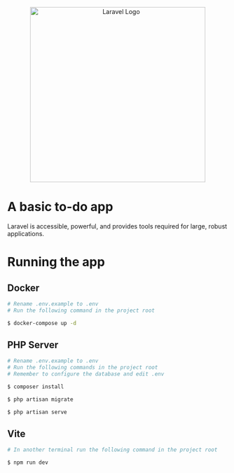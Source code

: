 <p align="center"><a href="https://laravel.com" target="_blank"><img src="https://raw.githubusercontent.com/laravel/art/master/logo-lockup/5%20SVG/2%20CMYK/1%20Full%20Color/laravel-logolockup-cmyk-red.svg" width="400" alt="Laravel Logo"></a></p>

# A basic to-do app

Laravel is accessible, powerful, and provides tools required for large, robust applications.

# Running the app

## Docker

```bash
# Rename .env.example to .env
# Run the following command in the project root

$ docker-compose up -d
```

## PHP Server

```bash
# Rename .env.example to .env
# Run the following commands in the project root
# Remember to configure the database and edit .env

$ composer install

$ php artisan migrate

$ php artisan serve
```

## Vite

```bash
# In another terminal run the following command in the project root

$ npm run dev
```
